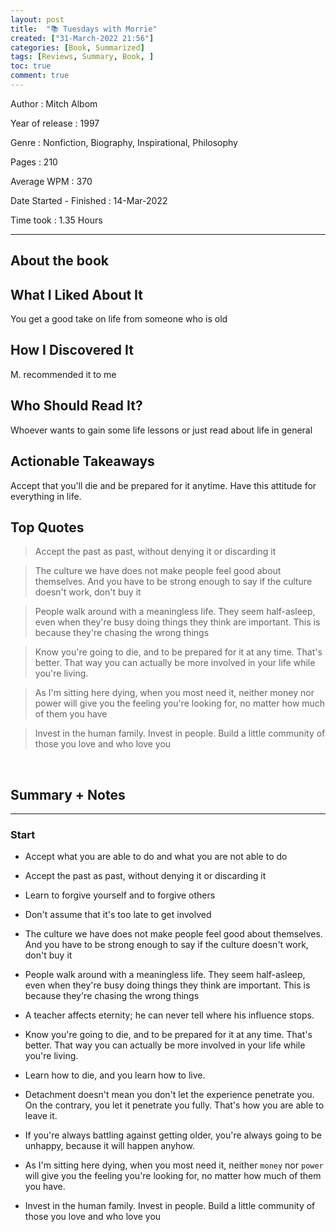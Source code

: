 ```yaml
---
layout: post
title:  "📚 Tuesdays with Morrie"
created: ["31-March-2022 21:56"]
categories: [Book, Summarized]
tags: [Reviews, Summary, Book, ]
toc: true
comment: true
---
```


Author
: Mitch Albom

Year of release
: 1997

Genre
: Nonfiction, Biography, Inspirational, Philosophy

Pages
: 210

Average WPM
: 370 

Date Started - Finished
: 14-Mar-2022

Time took
: 1.35 Hours
 
---
## About the book
## What I Liked About It
You get a good take on life from someone who is old

## How I Discovered It
M. recommended it to me

## Who Should Read It?
Whoever wants to gain some life lessons or just read about life in general 

## Actionable Takeaways
Accept that you'll die and be prepared for it anytime. Have this attitude for everything in life.

## Top Quotes
> Accept the past as past, without denying it or discarding it

> The culture we have does not make people feel good about themselves. And you have to be strong enough to say if the culture doesn't work, don't buy it

> People walk around with a meaningless life. They seem half-asleep, even when they're busy doing things they think are important. This is because they're chasing the wrong things

> Know you're going to die, and to be prepared for it at any time. That's better. That way you can actually be more involved in your life while you're living.

> As I'm sitting here dying, when you most need it, neither money nor power will give you the feeling you're looking for, no matter how much of them you have

> Invest in the human family. Invest in people. Build a little community of those you love and who love you
</br>

## Summary + Notes
---

### Start
- Accept what you are able to do and what you are not able to do

- Accept the past as past, without denying it or discarding it

- Learn to forgive yourself and to forgive others

- Don't assume that it's too late to get involved

- The culture we have does not make people feel good about themselves. And you have to be strong enough to say if the culture doesn't work, don't buy it

- People walk around with a meaningless life. They seem half-asleep, even when they're busy doing things they think are important. This is because they're chasing the wrong things

- A teacher affects eternity; he can never tell where his influence stops.

- Know you're going to die, and to be prepared for it at any time. That's better. That way you can actually be more involved in your life while you're living.

- Learn how to die, and you learn how to live.

- Detachment doesn't mean you don't let the experience penetrate you. On the contrary, you let it penetrate you fully. That's how you are able to leave it.

- If you're always battling against getting older, you're always going to be unhappy, because it will happen anyhow.

- As I'm sitting here dying, when you most need it, neither `money` nor `power` will give you the feeling you're looking for, no matter how much of them you have.

- Invest in the human family. Invest in people. Build a little community of those you love and who love you